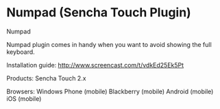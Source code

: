 Numpad (Sencha Touch Plugin)
======

Numpad 


Numpad plugin comes in handy when you want to avoid showing the full keyboard.

Installation guide: http://www.screencast.com/t/vdkEd25Ek5Pt

Products: Sencha Touch 2.x

Browsers: Windows Phone (mobile) Blackberry (mobile) Android (mobile) iOS (mobile)
